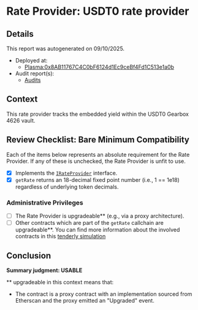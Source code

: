 
# Rate Provider: USDT0 rate provider

## Details
This report was autogenerated on 09/10/2025.

- Deployed at:
    - [Plasma:0x8AB11767C4C0bF6124d1Ec9ceBf4Fd1C513e1a0b](https://plasmascan.to//address/0x8AB11767C4C0bF6124d1Ec9ceBf4Fd1C513e1a0b)
- Audit report(s):
    - [Audits](https://docs.gearbox.finance/risk-and-security/audits-bug-bounty)

## Context
This rate provider tracks the embedded yield within the USDT0 Gearbox 4626 vault.

## Review Checklist: Bare Minimum Compatibility
Each of the items below represents an absolute requirement for the Rate Provider. If any of these is unchecked, the Rate Provider is unfit to use.

- [x] Implements the [`IRateProvider`](https://github.com/balancer/balancer-v2-monorepo/blob/bc3b3fee6e13e01d2efe610ed8118fdb74dfc1f2/pkg/interfaces/contracts/pool-utils/IRateProvider.sol) interface.
- [x] `getRate` returns an 18-decimal fixed point number (i.e., 1 == 1e18) regardless of underlying token decimals.

### Administrative Privileges
- [ ] The Rate Provider is upgradeable** (e.g., via a proxy architecture).
- [ ] Other contracts which are part of the `getRate` callchain are upgradeable**. You can find more information
   about the involved contracts in this [tenderly simulation](https://www.tdly.co/shared/simulation/598eed27-734f-4c5b-b037-8392047d43fa)

## Conclusion
**Summary judgment: USABLE**

** upgradeable in this context means that:
- The contract is a proxy contract with an implementation sourced from Etherscan and the proxy emitted an "Upgraded" event.
    
